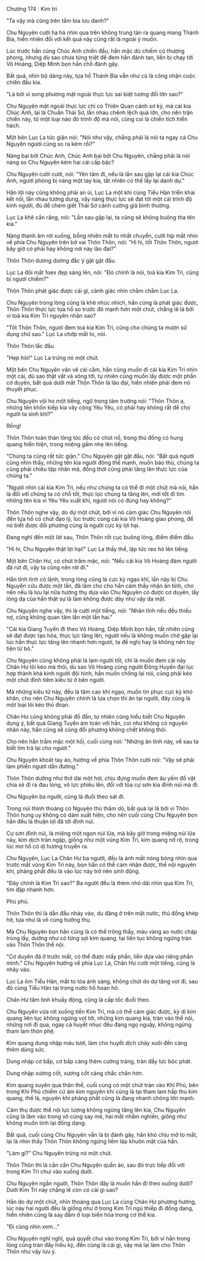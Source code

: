 




Chương 174 : Kim trì


"Ta vậy mà cũng trên tấm bia lưu danh?"

Chu Nguyên cười ha hả nhìn qua trên không trung tản ra quang mang Thánh Bia, hiển nhiên đối với kết quả này cũng rất là ngoài ý muốn.

Lúc trước hắn cùng Chúc Anh chiến đấu, hắn mặc dù chiếm cứ thượng phong, nhưng dù sao chưa từng triệt để đem hắn đánh tan, liền bị chạy tới Võ Hoàng, Diệp Minh bọn hắn chỗ đánh gãy.

Bất quá, nhìn bộ dáng này, tựa hồ Thánh Bia vẫn như cũ là công nhận cuộc chiến đấu kia.

"Là bởi vì song phương mặt ngoài thực lực sai biệt tương đối lớn sao?"

Chu Nguyên mặt ngoài thực lực chỉ có Thiên Quan cảnh sơ kỳ, mà cái kia Chúc Anh, lại là Chuẩn Thái Sơ, lẫn nhau chênh lệch quá lớn, cho nên trận chiến này, từ một loại nào đó trình độ mà nói, cũng coi là chiến tích hiển hách.

Một bên Lục La tức giận nói: "Nói như vậy, chẳng phải là nói ta ngay cả Chu Nguyên ngươi cũng so ra kém rồi?"

Nàng bại bởi Chúc Anh, Chúc Anh bại bởi Chu Nguyên, chẳng phải là nói nàng so Chu Nguyên kém hai cái cấp bậc?

Chu Nguyên cười cười, nói: "Yên tâm đi, nếu là lần sau gặp lại cái kia Chúc Anh, ngươi phòng bị nàng một tay kia, tất nhiên có thể lấy lại danh dự."

Hắn lời này cũng không phải an ủi, Lục La một khi cùng Tiểu Hàn triển khai kết nối, lẫn nhau tương dung, vậy nàng thực lực sẽ đạt tới một cái trình độ kinh người, đủ để chém giết Thái Sơ cảnh cường giả bình thường.

Lục La khẽ cắn răng, nói: "Lần sau gặp lại, ta cũng sẽ không buông tha tên kia."

Nàng thanh âm rơi xuống, bỗng nhiên mắt to nhất chuyển, cười híp mắt nhìn về phía Chu Nguyên trên bờ vai Thôn Thôn, nói: "Hì hì, tốt Thôn Thôn, ngươi bây giờ có phải hay không nơi này lão đại?"

Thôn Thôn dương dương đắc ý gật gật đầu.

Lục La đôi mắt 1oex đẹp sáng lên, nói: "Đó chính là nói, toà kia Kim Trì, cũng bị ngươi chiếm?"

Thôn Thôn phát giác được cái gì, cảnh giác nhìn chằm chằm Lục La.

Chu Nguyên trong lòng cũng là khẽ nhúc nhích, hắn cũng là phát giác được, Thôn Thôn thực lực tựa hồ so trước đó mạnh hơn một chút, chẳng lẽ là bởi vì toà kia Kim Trì nguyên nhân sao?

"Tốt Thôn Thôn, ngươi đem toà kia Kim Trì, cũng cho chúng ta mượn sử dụng chứ sao." Lục La chớp mắt to, nói.

Thôn Thôn lắc đầu.

"Hẹp hòi!" Lục La trừng nó một chút.

Một bên Chu Nguyên vân vê cái cằm, hắn cũng muốn đi cái kia Kim Trì nhìn một cái, dù sao thật vất vả xông tới, tự nhiên cũng muốn lấy được một phần cơ duyên, bất quá dưới mắt Thôn Thôn là lão đại, hiển nhiên phải đem nó thuyết phục.

Chu Nguyên vội ho một tiếng, ngữ trọng tâm trường nói: "Thôn Thôn a, những tên khốn kiếp kia vây công Yêu Yêu, có phải hay không rất để cho người ta sinh khí?"

Rống!

Thôn Thôn toàn thân lông tóc đều có chút nổ, trong thú đồng có hung quang hiển hiện, trong miệng gầm nhẹ lên tiếng.

"Chúng ta cũng rất tức giận." Chu Nguyên gật gật đầu, nói: "Bất quá ngươi cũng nhìn thấy, những tên kia người đông thế mạnh, muốn báo thù, chúng ta cũng phải chiêu tập nhân mã, đồng thời cũng phải tăng lên thực lực của chúng ta."

"Ngươi nhìn cái kia Kim Trì, nếu như chúng ta có thể đi một chút mà nói, hẳn là đối với chúng ta có chỗ tốt, thực lực chúng ta tăng lên, mới tốt đi tìm những tên kia vì Yêu Yêu xuất khí, ngươi nói có đúng hay không?"

Thôn Thôn nghe vậy, do dự một chút, bởi vì nó cảm giác Chu Nguyên nói đến tựa hồ có chút đạo lý, lúc trước cùng cái kia Võ Hoàng giao phong, để nó biết được đối phương cũng là người cực kỳ lợi hại.

Đang nghĩ đến một lát sau, Thôn Thôn rốt cục buông lỏng, điểm điểm đầu.

"Hì hì, Chu Nguyên thật lợi hại!" Lục La thấy thế, lập tức reo hò lên tiếng.

Một bên Chân Hư, có chút trầm mặc, nói: "Nếu cái kia Võ Hoàng đám người đã rút đi, vậy ta cũng nên rời đi."

Hắn tính tình cô lãnh, trong lòng cũng là cực kỳ ngạo khí, lần này bị Chu Nguyên cứu được một lần, đã làm cho cho hắn cảm thấy nhận ân tình, cho nên nếu là lưu lại nữa hưởng thụ dựa vào Chu Nguyên có được cơ duyên, lấy lòng dạ của hắn thật sự là làm không được dày như vậy da mặt.

Chu Nguyên nghe vậy, thì là cười một tiếng, nói: "Nhân tình nếu đều thiếu nợ, cũng không quan tâm lần một lần hai."

"Cái kia Giang Tuyền đi theo Võ Hoàng, Diệp Minh bọn hắn, tất nhiên cũng sẽ đạt được tạo hóa, thực lực tăng lên, ngươi nếu là không muốn chờ gặp lại lúc hắn thực lực tăng lên nhanh hơn ngươi, ta đề nghị hay là không nên tùy tiện từ bỏ."

Chu Nguyên cũng không phải là lạm người tốt, chỉ là muốn đem cái này Chân Hư lôi kéo mà thôi, dù sao Võ Hoàng cùng người Đông Huyền đại lục hợp thành khá kinh người đội hình, hắn muốn chống lại nói, cũng phải kéo một chút đỉnh tiêm kiêu tử ở bên người.

Mà những kiêu tử này, đều là tâm cao khí ngạo, muốn tin phục cực kỳ khó khăn, cho nên Chu Nguyên chính là lựa chọn thi ân tại người, đây cũng là một loại lôi kéo thủ đoạn.

Chân Hư cũng không phải đồ đần, tự nhiên cũng hiểu biết Chu Nguyên dụng ý, bất quá Giang Tuyền ám toán với hắn, coi như không có nguyên nhân này, hắn cũng sẽ cùng đối phương không chết không thôi.

Cho nên hắn trầm mặc một hồi, cuối cùng nói: "Những ân tình này, về sau ta biết tìm trả lại cho ngươi."

Chu Nguyên khoát tay áo, hướng về phía Thôn Thôn cười nói: "Vậy sẽ phải làm phiền ngươi dẫn đường."

Thôn Thôn dường như thở dài một hơi, chịu đựng muốn đem âu yếm đồ vật chia sẻ đi ra đau lòng, vô lực phiêu lên, đối với tòa cự sơn kia đỉnh núi mà đi.

Chu Nguyên ba người, cũng là đuổi theo sát đi.

Trong núi thỉnh thoảng có Nguyên thú thăm dò, bất quá lại là bởi vì Thôn Thôn hung uy không có dám xuất hiện, cho nên cuối cùng Chu Nguyên bọn hắn đều là thuận lợi đã tới đỉnh núi.

Cự sơn đỉnh núi, là miệng một ngọn núi lửa, mà bây giờ trong miệng núi lửa này, kim dịch tràn ngập, giống như một vũng Kim Trì, kim quang nở rộ, trong lúc mơ hồ có dị hương truyền ra.

Chu Nguyên, Lục La Chân Hư ba người, đều là ánh mắt nóng bỏng nhìn qua trước mắt vũng Kim Trì này, bọn hắn có thể cảm nhận được, thể nội nguyên khí, phảng phất đều là vào lúc này trở nên sinh động.

"Đây chính là Kim Trì sao?" Ba người đều là thèm nhỏ dãi nhìn qua Kim Trì, tim đập nhanh hơn.

Phù phù.

Thôn Thôn thì là dẫn đầu nhảy vào, du đãng ở trên mặt nước, thú đồng khép hờ, tựa như là vô cùng hưởng thụ.

Mà Chu Nguyên bọn hắn cũng là có thể trông thấy, màu vàng ao nước chập trùng lấy, dường như có từng sợi kim quang, tại liên tục không ngừng tràn vào Thôn Thôn thể nội.

"Cơ duyên đã ở trước mắt, có thể được mấy phần, liền dựa vào riêng phần mình." Chu Nguyên hướng về phía Lục La, Chân Hư cười một tiếng, cũng là nhảy vào.

Lục La ôm Tiểu Hàn, mắt to tỏa ánh sáng, không chút do dự tăng vọt đi, sau đó cùng Tiểu Hàn tại trong nước hồ hoan hô.

Chân Hư tâm tình khuấy động, cũng là cấp tốc đuổi theo.

Chu Nguyên vừa rơi xuống tiến Kim Trì, mà có thể cảm giác được, kỳ dị kim quang liên tục không ngừng vọt tới, những kim quang kia, tràn vào thể nội, những nơi đi qua, ngay cả huyết nhục đều đang ngọ nguậy, không ngừng tham lam thôn phệ.

Kim quang dung nhập máu tươi, làm cho huyết dịch chảy xuôi đến càng thêm dùng sức.

Dung nhập cơ bắp, cơ bắp càng thêm cường tráng, tràn đầy lực bộc phát.

Dung nhập xương cốt, xương cốt càng chắc chắn hơn.

Kim quang xuyên qua thân thể, cuối cùng có một chút tràn vào Khí Phủ, bên trong Khí Phủ chiếm cứ ám kim nguyên khí cũng là tại tham lam hấp thu kim quang, thế là, nguyên khí phảng phất cũng là đang nhanh chóng lớn mạnh.

Cảm thụ được thể nội lực lượng không ngừng tăng lên kia, Chu Nguyên cũng là lâm vào trong vô cùng say mê, hai mắt nhắm nghiền, giống như không muốn tỉnh lại đồng dạng.

Bất quá, cuối cùng Chu Nguyên vẫn là bị đánh gãy, hắn khó chịu mở to mắt, lại là nhìn thấy Thôn Thôn không ngừng liếm láp khuôn mặt của hắn.

"Làm gì?" Chu Nguyên trừng nó một chút.

Thôn Thôn thì là cắn cắn Chu Nguyên quần áo, sau đó trực tiếp đối với trong Kim Trì chui vào xuống dưới.

Chu Nguyên ngẩn người, Thôn Thôn đây là muốn hắn đi theo xuống dưới? Dưới Kim Trì này chẳng lẽ còn có cái gì sao?

Hắn do dự một chút, nhìn thoáng qua Lục La cùng Chân Hư phương hướng, lúc này hai người đều là giống như ở trong Kim Trì ngủ thiếp đi đồng dạng, hiển nhiên cũng là say đắm ở loại biến hóa trong cơ thể kia.

"Đi cùng nhìn xem..."

Chu Nguyên nghĩ nghĩ, quả quyết chui vào trong Kim Trì, bởi vì hắn trong lòng cũng tràn đầy hiếu kỳ, đến cùng là cái gì, vậy mà lại làm cho Thôn Thôn như vậy lưu ý.




